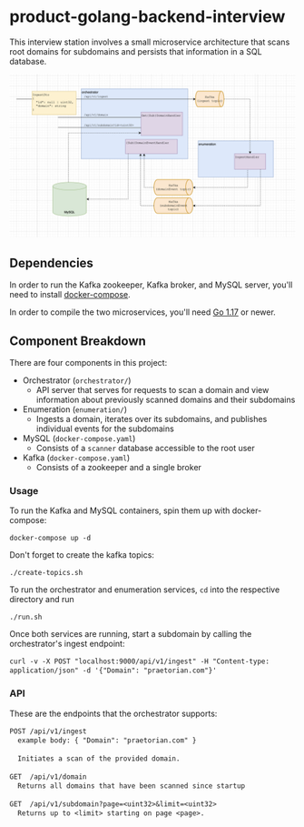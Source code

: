 # product-golang-backend-interview

This interview station involves a small microservice architecture that scans root domains for subdomains and persists that information in a SQL database.

![Microservice Documentation](microservice_documentation.png "Microservice Documentation")

## Dependencies

In order to run the Kafka zookeeper, Kafka broker, and MySQL server, you'll need to install [docker-compose](https://docs.docker.com/compose/install/).

In order to compile the two microservices, you'll need [Go 1.17](https://go.dev/doc/install) or newer.

## Component Breakdown

There are four components in this project:
 - Orchestrator (`orchestrator/`)
   - API server that serves for requests to scan a domain and view information about previously scanned domains and their subdomains
 - Enumeration (`enumeration/`)
   - Ingests a domain, iterates over its subdomains, and publishes individual events for the subdomains
 - MySQL (`docker-compose.yaml`)
   - Consists of a `scanner` database accessible to the root user
 - Kafka (`docker-compose.yaml`)
    - Consists of a zookeeper and a single broker

### Usage
To run the Kafka and MySQL containers, spin them up with docker-compose:

```
docker-compose up -d
```

Don't forget to create the kafka topics:
```
./create-topics.sh
```

To run the orchestrator and enumeration services, `cd` into the respective directory and run 
```
./run.sh
```

Once both services are running, start a subdomain by calling the orchestrator's ingest endpoint:
```
curl -v -X POST "localhost:9000/api/v1/ingest" -H "Content-type: application/json" -d '{"Domain": "praetorian.com"}'
```

### API

These are the endpoints that the orchestrator supports:
```
POST /api/v1/ingest
  example body: { "Domain": "praetorian.com" }
  
  Initiates a scan of the provided domain.

GET  /api/v1/domain
  Returns all domains that have been scanned since startup

GET  /api/v1/subdomain?page=<uint32>&limit=<uint32>
  Returns up to <limit> starting on page <page>.

```